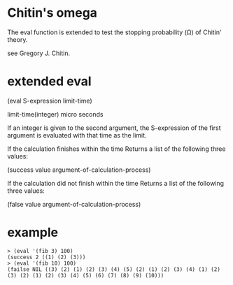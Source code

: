 # Chitin's omega
The eval function is extended to test the stopping probability (Ω) of Chitin' theory.

see Gregory J. Chitin.

# extended eval

(eval S-expression limit-time)

limit-time(integer)  micro seconds

If an integer is given to the second argument, the S-expression of the first argument is evaluated with that time as the limit.

If the calculation finishes within the time
Returns a list of the following three values:

(success value argument-of-calculation-process)

If the calculation did not finish within the time
Returns a list of the following three values:

(false value argument-of-calculation-process)

# example

```
> (eval '(fib 3) 100)
(success 2 ((1) (2) (3)))
> (eval '(fib 10) 100)
(failse NIL ((3) (2) (1) (2) (3) (4) (5) (2) (1) (2) (3) (4) (1) (2) (3) (2) (1) (2) (3) (4) (5) (6) (7) (8) (9) (10)))

```